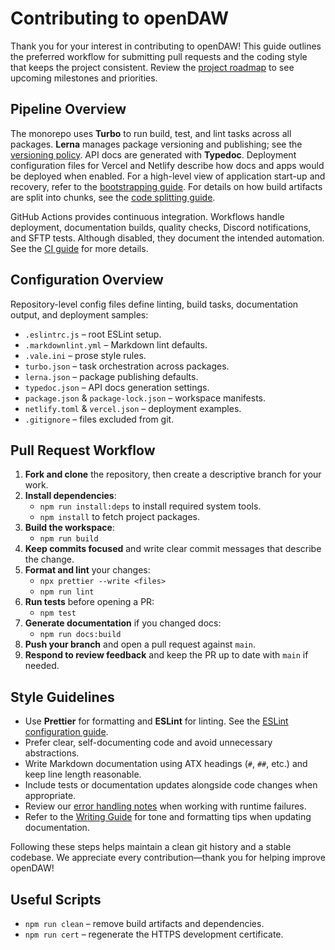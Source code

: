 # Contributing to openDAW

Thank you for your interest in contributing to openDAW! This guide outlines the preferred workflow for submitting pull requests and the coding style that keeps the project consistent. Review the [project roadmap](ROADMAP.md) to see upcoming milestones and priorities.

## Pipeline Overview

The monorepo uses **Turbo** to run build, test, and lint tasks across all
packages. **Lerna** manages package versioning and publishing; see the
[versioning policy](packages/docs/docs-dev/build-and-run/versioning.md). API
docs are generated with **Typedoc**. Deployment configuration files for Vercel
and Netlify describe how docs and apps would be deployed when enabled. For a
high-level view of application start-up and recovery, refer to the
[bootstrapping guide](packages/docs/docs-dev/architecture/bootstrap.md).
For details on how build artifacts are split into chunks, see the
[code splitting guide](packages/docs/docs-dev/build-and-run/code-splitting.md).

GitHub Actions provides continuous integration. Workflows handle deployment,
documentation builds, quality checks, Discord notifications, and SFTP tests.
Although disabled, they document the intended automation. See the
[CI guide](packages/docs/docs-dev/build-and-run/ci.md) for more details.

## Configuration Overview

Repository-level config files define linting, build tasks, documentation output,
and deployment samples:

- `.eslintrc.js` – root ESLint setup.
- `.markdownlint.yml` – Markdown lint defaults.
- `.vale.ini` – prose style rules.
- `turbo.json` – task orchestration across packages.
- `lerna.json` – package publishing defaults.
- `typedoc.json` – API docs generation settings.
- `package.json` & `package-lock.json` – workspace manifests.
- `netlify.toml` & `vercel.json` – deployment examples.
- `.gitignore` – files excluded from git.

## Pull Request Workflow

1. **Fork and clone** the repository, then create a descriptive branch for your work.
2. **Install dependencies**:
   - `npm run install:deps` to install required system tools.
   - `npm install` to fetch project packages.
3. **Build the workspace**:
   - `npm run build`
4. **Keep commits focused** and write clear commit messages that describe the change.
5. **Format and lint** your changes:
   - `npx prettier --write <files>`
   - `npm run lint`
6. **Run tests** before opening a PR:
   - `npm test`
7. **Generate documentation** if you changed docs:
   - `npm run docs:build`
8. **Push your branch** and open a pull request against `main`.
9. **Respond to review feedback** and keep the PR up to date with `main` if needed.

## Style Guidelines

- Use **Prettier** for formatting and **ESLint** for linting. See the
  [ESLint configuration guide](./packages/docs/docs-dev/configuration/eslint.md).
- Prefer clear, self-documenting code and avoid unnecessary abstractions.
- Write Markdown documentation using ATX headings (`#`, `##`, etc.) and keep line length reasonable.
- Include tests or documentation updates alongside code changes when appropriate.
- Review our [error handling notes](packages/docs/docs-dev/error-handling.md) when working with runtime failures.
- Refer to the [Writing Guide](packages/docs/docs-dev/style/writing-guide.md) for tone and formatting tips when updating documentation.

Following these steps helps maintain a clean git history and a stable codebase. We appreciate every contribution—thank you for helping improve openDAW!

## Useful Scripts

- `npm run clean` – remove build artifacts and dependencies.
- `npm run cert` – regenerate the HTTPS development certificate.
